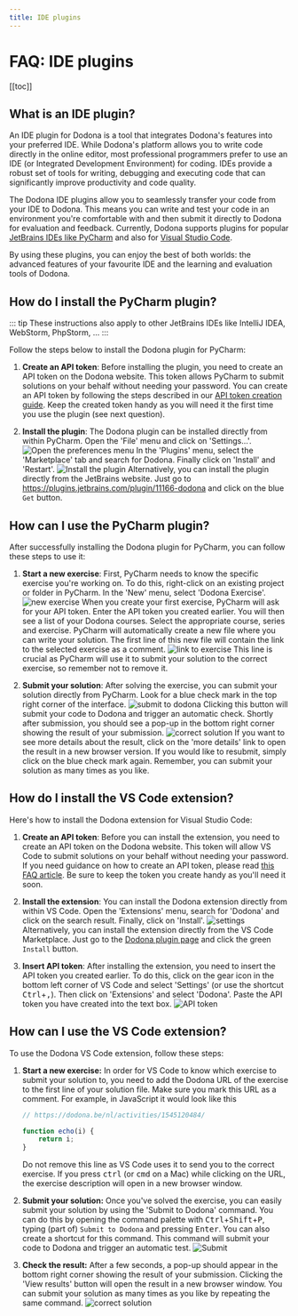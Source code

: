 ```yaml
---
title: IDE plugins
---
```


# FAQ: IDE plugins

[[toc]]

## What is an IDE plugin?

An IDE plugin for Dodona is a tool that integrates Dodona's features into your preferred IDE. While Dodona's platform allows you to write code directly in the online editor, most professional programmers prefer to use an IDE (or Integrated Development Environment) for coding. IDEs provide a robust set of tools for writing, debugging and executing code that can significantly improve productivity and code quality.

The Dodona IDE plugins allow you to seamlessly transfer your code from your IDE to Dodona. This means you can write and test your code in an environment you're comfortable with and then submit it directly to Dodona for evaluation and feedback. Currently, Dodona supports plugins for popular [JetBrains IDEs like PyCharm](#how-do-i-install-the-pycharm-plugin) and also for [Visual Studio Code](#how-do-i-install-the-vs-code-extension).

By using these plugins, you can enjoy the best of both worlds: the advanced features of your favourite IDE and the learning and evaluation tools of Dodona.

## How do I install the PyCharm plugin?

::: tip
These instructions also apply to other JetBrains IDEs like IntelliJ IDEA, WebStorm, PhpStorm, ...
:::

Follow the steps below to install the Dodona plugin for PyCharm:

1. **Create an API token**: Before installing the plugin, you need to create an API token on the Dodona website. This token allows PyCharm to submit solutions on your behalf without needing your password. You can create an API token by following the steps described in our [API token creation guide](/en/faq/api-tokens/#how-do-i-create-an-api-token). Keep the created token handy as you will need it the first time you use the plugin (see next question).

2. **Install the plugin**: The Dodona plugin can be installed directly from within PyCharm. Open the 'File' menu and click on 'Settings...'.
  ![Open the preferences menu](./pc-settings.png)
 In the 'Plugins' menu, select the 'Marketplace' tab and search for Dodona. Finally click on 'Install' and 'Restart'.
  ![Install the plugin](./pc-install.png)
  Alternatively, you can install the plugin directly from the JetBrains website. Just go to https://plugins.jetbrains.com/plugin/11166-dodona and click on the blue `Get` button.

## How can I use the PyCharm plugin?

After successfully installing the Dodona plugin for PyCharm, you can follow these steps to use it:

1. **Start a new exercise**: First, PyCharm needs to know the specific exercise you're working on. To do this, right-click on an existing project or folder in PyCharm. In the 'New' menu, select 'Dodona Exercise'.
  ![new exercise](./pc-new-exercise.png)
  When you create your first exercise, PyCharm will ask for your API token. Enter the API token you created earlier. You will then see a list of your Dodona courses. Select the appropriate course, series and exercise. PyCharm will automatically create a new file where you can write your solution. The first line of this new file will contain the link to the selected exercise as a comment.
  ![link to exercise](./pc-link.png)
  This line is crucial as PyCharm will use it to submit your solution to the correct exercise, so remember not to remove it.

2. **Submit your solution**: After solving the exercise, you can submit your solution directly from PyCharm. Look for a blue check mark in the top right corner of the interface.
  ![submit to dodona](./pc-check-mark.png)
  Clicking this button will submit your code to Dodona and trigger an automatic check. Shortly after submission, you should see a pop-up in the bottom right corner showing the result of your submission.
  ![correct solution](./pc-correct.png)
  If you want to see more details about the result, click on the 'more details' link to open the result in a new browser version. If you would like to resubmit, simply click on the blue check mark again. Remember, you can submit your solution as many times as you like.


## How do I install the VS Code extension?

Here's how to install the Dodona extension for Visual Studio Code:

1. **Create an API token**: Before you can install the extension, you need to create an API token on the Dodona website. This token will allow VS Code to submit solutions on your behalf without needing your password. If you need guidance on how to create an API token, please read [this FAQ article](/en/faq/api-tokens/). Be sure to keep the token you create handy as you'll need it soon.

2. **Install the extension**: You can install the Dodona extension directly from within VS Code. Open the 'Extensions' menu, search for 'Dodona' and click on the search result. Finally, click on 'Install'.
  ![settings](./vs-market.png)
  Alternatively, you can install the extension directly from the VS Code Marketplace. Just go to the [Dodona plugin page](https://marketplace.visualstudio.com/items?itemName=thepieterdc.dodona-plugin-vscode) and click the green `Install` button.

3. **Insert API token**: After installing the extension, you need to insert the API token you created earlier. To do this, click on the gear icon in the bottom left corner of VS Code and select 'Settings' (or use the shortcut <kbd>Ctrl</kbd>+<kbd>,</kbd>). Then click on 'Extensions' and select 'Dodona'. Paste the API token you have created into the text box.
  ![API token](./vs-token.png)

## How can I use the VS Code extension?

To use the Dodona VS Code extension, follow these steps:

1. **Start a new exercise:** In order for VS Code to know which exercise to submit your solution to, you need to add the Dodona URL of the exercise to the first line of your solution file. Make sure you mark this URL as a comment. For example, in JavaScript it would look like this

    ```javascript
    // https://dodona.be/nl/activities/1545120484/

    function echo(i) {
        return i;
    }
    ```
   Do not remove this line as VS Code uses it to send you to the correct exercise. If you press <kbd>ctrl</kbd> (or <kbd>cmd</kbd> on a Mac) while clicking on the URL, the exercise description will open in a new browser window.

2. **Submit your solution:** Once you've solved the exercise, you can easily submit your solution by using the 'Submit to Dodona' command. You can do this by opening the command palette with <kbd>Ctrl</kbd>+<kbd>Shift</kbd>+<kbd>P</kbd>, typing (part of) `Submit to Dodona` and pressing <kbd>Enter</kbd>. You can also create a shortcut for this command. This command will submit your code to Dodona and trigger an automatic test.
  ![Submit](./vs-submit.png)

3. **Check the result:** After a few seconds, a pop-up should appear in the bottom right corner showing the result of your submission. Clicking the 'View results' button will open the result in a new browser window. You can submit your solution as many times as you like by repeating the same command.
  ![correct solution](./vs-correct.png)
